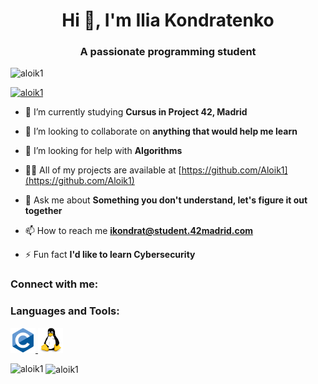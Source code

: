 <h1 align="center">Hi 👋, I'm Ilia Kondratenko</h1>
<h3 align="center">A passionate programming student</h3>

<p align="left"> <img src="https://komarev.com/ghpvc/?username=aloik1&label=Profile%20views&color=0e75b6&style=flat" alt="aloik1" /> </p>

<p align="left"> <a href="https://github.com/ryo-ma/github-profile-trophy"><img src="https://github-profile-trophy.vercel.app/?username=aloik1" alt="aloik1" /></a> </p>

- 🌱 I’m currently studying **Cursus in Project 42, Madrid**

- 👯 I’m looking to collaborate on **anything that would help me learn**

- 🤝 I’m looking for help with **Algorithms**

- 👨‍💻 All of my projects are available at [https://github.com/Aloik1](https://github.com/Aloik1)

- 💬 Ask me about **Something you don't understand, let's figure it out together**

- 📫 How to reach me **ikondrat@student.42madrid.com**

- ⚡ Fun fact **I'd like to learn Cybersecurity**

<h3 align="left">Connect with me:</h3>
<p align="left">
</p>

<h3 align="left">Languages and Tools:</h3>
<p align="left"> <a href="https://www.cprogramming.com/" target="_blank" rel="noreferrer"> <img src="https://raw.githubusercontent.com/devicons/devicon/master/icons/c/c-original.svg" alt="c" width="40" height="40"/> </a> <a href="https://www.linux.org/" target="_blank" rel="noreferrer"> <img src="https://raw.githubusercontent.com/devicons/devicon/master/icons/linux/linux-original.svg" alt="linux" width="40" height="40"/> </a> </p>

<p><img align="left" src="https://github-readme-stats.vercel.app/api/top-langs?username=aloik1&show_icons=true&locale=en&layout=compact" alt="aloik1" /></p>

<p>&nbsp;<img align="center" src="https://github-readme-stats.vercel.app/api?username=aloik1&show_icons=true&locale=en" alt="aloik1" /></p>
